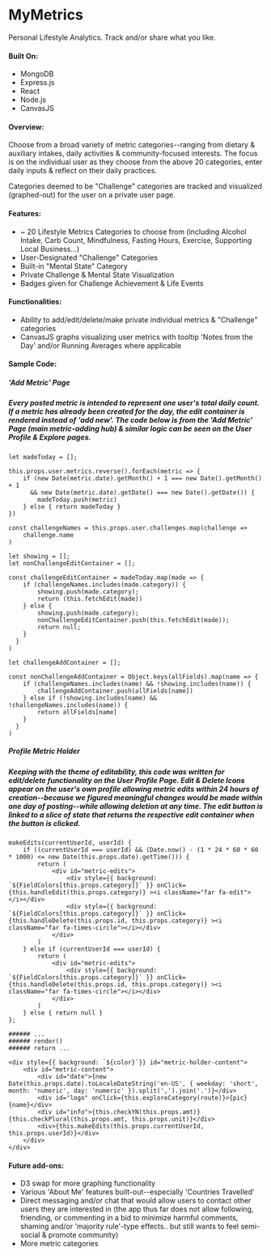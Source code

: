 # MyMetrics
Personal Lifestyle Analytics. Track and/or share what you like.

#### Built On:
* MongoDB
* Express.js
* React
* Node.js
* CanvasJS

#### Overview:
Choose from a broad variety of metric categories--ranging from dietary & auxiliary intakes, daily activities & community-focused interests. The focus is on the individual user as they choose from the above 20 categories, enter daily inputs & reflect on their daily practices.

Categories deemed to be "Challenge" categories are tracked and visualized (graphed-out) for the user on a private user page.

#### Features:
* ~ 20 Lifestyle Metrics Categories to choose from (including Alcohol Intake, Carb Count, Mindfulness, Fasting Hours, Exercise, Supporting Local Business...)
* User-Designated "Challenge" Categories
* Built-in "Mental State" Category
* Private Challenge & Mental State Visualization
* Badges given for Challenge Achievement & Life Events

#### Functionalities: 
* Ability to add/edit/delete/make private individual metrics & "Challenge" categories
* CanvasJS graphs visualizing user metrics with tooltip 'Notes from the Day' and/or Running Averages where applicable

#### Sample Code:
  ##### 'Add Metric' Page
  ##### Every posted metric is intended to represent one user's total daily count. If a metric has already been created for the day, the edit container is rendered instead of 'add new'. The code below is from the 'Add Metric' Page (main metric-adding hub) & similar logic can be seen on the User Profile & Explore pages.
  
    let madeToday = [];                                                        

    this.props.user.metrics.reverse().forEach(metric => {
        if (new Date(metric.date).getMonth() + 1 === new Date().getMonth() + 1 
          && new Date(metric.date).getDate() === new Date().getDate()) {
            madeToday.push(metric)                                                            
        } else { return madeToday }                   
    })
    
    const challengeNames = this.props.user.challenges.map(challenge =>                 
        challenge.name
    )

    let showing = [];
    let nonChallengeEditContainer = [];

    const challengeEditContainer = madeToday.map(made => {               
        if (challengeNames.includes(made.category)) {
            showing.push(made.category);
            return (this.fetchEdit(made))
        } else { 
            showing.push(made.category);
            nonChallengeEditContainer.push(this.fetchEdit(made));    
            return null;
        }
      }
    )
    
    let challengeAddContainer = [];                                                

    const nonChallengeAddContainer = Object.keys(allFields).map(name => {
        if (challengeNames.includes(name) && !showing.includes(name)) {
            challengeAddContainer.push(allFields[name])                                     
        } else if (!showing.includes(name) && !challengeNames.includes(name)) {
            return allFields[name]                                                               
        }
      }
    )
    
  ##### Profile Metric Holder
  ##### Keeping with the theme of editability, this code was written for edit/delete functionality on the User Profile Page. Edit & Delete Icons appear on the user's own profile allowing metric edits within 24 hours of creation--because we figured meaningful changes would be made within one day of posting--while allowing deletion at any time. The edit button is linked to a slice of state that returns the respective edit container when the button is clicked.
  
    makeEdits(currentUserId, userId) {
        if ((currentUserId === userId) && (Date.now() - (1 * 24 * 60 * 60 * 1000) <= new Date(this.props.date).getTime())) {
            return (
                <div id="metric-edits">
                    <div style={{ background: `${FieldColors[this.props.category]}` }} onClick={this.handleEdit(this.props.category)} ><i className="far fa-edit"></i></div>
                    <div style={{ background: `${FieldColors[this.props.category]}` }} onClick={this.handleDelete(this.props.id, this.props.category)} ><i className="far fa-times-circle"></i></div>
                </div>
            )
        } else if (currentUserId === userId) {
            return (
                <div id="metric-edits">
                    <div style={{ background: `${FieldColors[this.props.category]}` }} onClick={this.handleDelete(this.props.id, this.props.category)} ><i className="far fa-times-circle"></i></div>
                </div>
            )
        } else { return null }
    };
    
    ###### ... 
    ###### render()
    ###### return ...
      
    <div style={{ background: `${color}`}} id="metric-holder-content">
        <div id="metric-content">
            <div id="date">{new Date(this.props.date).toLocaleDateString('en-US', { weekday: 'short', month: 'numeric', day: 'numeric' }).split(',').join('.')}</div>
            <div id="logo" onClick={this.exploreCategory(route)}>{pic} {name}</div>
            <div id="info">{this.checkYN(this.props.amt)} {this.checkPlural(this.props.amt, this.props.unit)}</div>
            <div>{this.makeEdits(this.props.currentUserId, this.props.userId)}</div>
        </div>
    </div>
    
#### Future add-ons:
* D3 swap for more graphing functionality
* Various 'About Me' features built-out--especially 'Countries Travelled'
* Direct messaging and/or chat that would allow users to contact other users they are interested in (the app thus far does not allow following, friending, or commenting in a bid to minimize harmful comments, shaming and/or 'majority rule'-type effects.. but still wants to feel semi-social & promote community)
* More metric categories